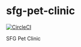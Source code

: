 # sfg-pet-clinic

[![CircleCI](https://circleci.com/gh/CharlesMulic/recipe.svg?style=svg)](https://circleci.com/gh/CharlesMulic/recipe)

SFG Pet Clinic
